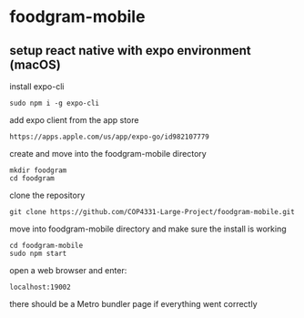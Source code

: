 # foodgram-mobile

## setup react native with expo environment (macOS)
install expo-cli
```
sudo npm i -g expo-cli
```
add expo client from the app store
```
https://apps.apple.com/us/app/expo-go/id982107779
```
create and move into the foodgram-mobile directory
```
mkdir foodgram
cd foodgram
```
clone the repository
```
git clone https://github.com/COP4331-Large-Project/foodgram-mobile.git
```
move into foodgram-mobile directory and make sure the install is working
```
cd foodgram-mobile
sudo npm start
```
open a web browser and enter:
```
localhost:19002
```
there should be a Metro bundler page if everything went correctly
